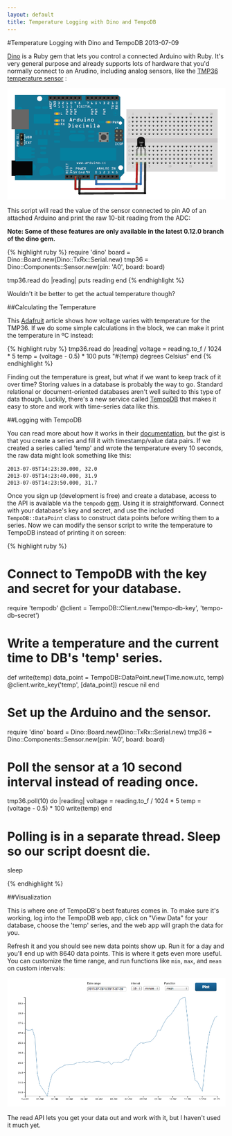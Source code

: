 ```yaml
---
layout: default
title: Temperature Logging with Dino and TempoDB
---
```


<!-- excerpt start -->
#Temperature Logging with Dino and TempoDB
2013-07-09

[Dino](http://github.com/austinbv/dino) is a Ruby gem that lets you control a connected Arduino with Ruby. It's very general purpose and already supports lots of hardware that you'd normally connect to an Arudino, including analog sensors, like the [TMP36 temperature sensor](http://learn.adafruit.com/tmp36-temperature-sensor) :

[![TMP36 Analog Temperature Sensor](/images/tmp36fritz.gif)](http://learn.adafruit.com/assets/476)

This script will read the value of the sensor connected to pin A0 of an attached Arduino and print the raw 10-bit reading from the ADC:

**Note: Some of these features are only available in the latest 0.12.0 branch of the dino gem.**

{% highlight ruby %}
require 'dino'
board = Dino::Board.new(Dino::TxRx::Serial.new)
tmp36 = Dino::Components::Sensor.new(pin: 'A0', board: board)

tmp36.read do |reading|
  puts reading
end
{% endhighlight %}

Wouldn't it be better to get the actual temperature though?

<!-- excerpt end -->

##Calculating the Temperature

This [Adafruit](http://learn.adafruit.com/tmp36-temperature-sensor/using-a-temp-sensor) article shows how voltage varies with temperature for the TMP36. If we do some simple calculations in the block, we can make it print the temperature in ºC instead:

{% highlight ruby %}
tmp36.read do |reading|
  voltage = reading.to_f / 1024 * 5
  temp = (voltage - 0.5) * 100
  puts "#{temp} degrees Celsius"
end
{% endhighlight %}

Finding out the temperature is great, but what if we want to keep track of it over time? Storing values in a database is probably the way to go. Standard relational or document-oriented databases aren't well suited to this type of data though. Luckily, there's a new service called [TempoDB](https://tempo-db.com/) that makes it easy to store and work with time-series data like this.

##Logging with TempoDB

You can read more about how it works in their [documentation](https://tempo-db.com/docs/getting-started/), but the gist is that you create a series and fill it with timestamp/value data pairs. If we created a series called 'temp' and wrote the temperature every 10 seconds, the raw data might look something like this:

    2013-07-05T14:23:30.000, 32.0
    2013-07-05T14:23:40.000, 31.9
    2013-07-05T14:23:50.000, 31.7

Once you sign up (development is free) and create a database, access to the API is available via the `tempodb` [gem](https://github.com/tempodb/tempodb-ruby). Using it is straightforward. Connect with your database's key and secret, and use the included `TempoDB::DataPoint` class to construct data points before writing them to a series. Now we can modify the sensor script to write the temperature to TempoDB instead of printing it on screen:

{% highlight ruby %}
# Connect to TempoDB with the key and secret for your database.
require 'tempodb'
@client = TempoDB::Client.new('tempo-db-key', 'tempo-db-secret')

# Write a temperature and the current time to DB's 'temp' series.
def write(temp)
  data_point = TempoDB::DataPoint.new(Time.now.utc, temp)
  @client.write_key('temp', [data_point]) rescue nil
end

# Set up the Arduino and the sensor.
require 'dino'
board = Dino::Board.new(Dino::TxRx::Serial.new)
tmp36 = Dino::Components::Sensor.new(pin: 'A0', board: board)

# Poll the sensor at a 10 second interval instead of reading once.
tmp36.poll(10) do |reading|
  voltage = reading.to_f / 1024 * 5
  temp = (voltage - 0.5) * 100
  write(temp)
end

# Polling is in a separate thread. Sleep so our script doesnt die.
sleep

{% endhighlight %}

##Visualization

This is where one of TempoDB's best features comes in. To make sure it's working, log into the TempoDB web app, click on "View Data" for your database, choose the 'temp' series, and the web app will graph the data for you.

Refresh it and you should see new data points show up. Run it for a day and you'll end up with 8640 data points. This is where it gets even more useful. You can customize the time range, and run functions like `min`, `max`, and `mean` on custom intervals:


![TMP36 Analog Temperature Sensor](/images/tempo-db-graph.png)

The read API lets you get your data out and work with it, but I haven't used it much yet.


